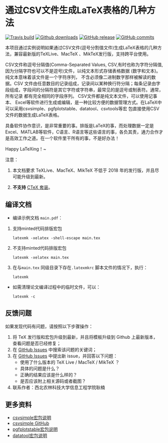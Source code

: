 # 通过CSV文件生成LaTeX表格的几种方法

[![Travis build](https://travis-ci.org/ustctug/ustcthesis.svg?branch=master)](https://travis-ci.org/ustctug/ustcthesis)
[![Github downloads](https://img.shields.io/github/downloads/ustctug/ustcthesis/total.svg)](https://github.com/ustctug/ustcthesis/releases)
[![GitHub release](https://img.shields.io/github/release/ustctug/ustcthesis/all.svg)](https://github.com/ustctug/ustcthesis/releases/latest)
[![GitHub commits](https://img.shields.io/github/commits-since/ustctug/ustcthesis/latest.svg)](https://github.com/ustctug/ustcthesis/commits/master)

本项目通过实例说明如果通过CSV文件(逗号分割值文件)生成LaTeX表格的几种方法，兼容最新版的TeXLive、MacTeX 、MikTeX发行版，支持跨平台使用。

CSV文件称逗号分隔值(Comma-Separated Values, CSV,有时也称为字符分隔值,因为分隔字符也可以不是逗号)文件，以纯文本形式存储表格数据 (数字和文本)。纯文本意味着该文件是一个字符序列，
不含必须像二进制数字那样被解读的数据。CSV 文件由任意数目的记录组成，记录间以某种换行符分隔；每条记录由字段组成，字段间的分隔符是其它字符或字符串，最常见的是逗号或制表符。通常，所有记录
都有完全相同的字段序列。 CSV文件都是纯文本文件，可以使用记事本、 Excel等软件进行生成或编辑，是一种比较方便的数据管理方式。在LaTeX中可以采用csvsimple、pgfplotstable、datatool、csvtools等宏
包直接使用CSV文件的数据生成LaTeX表格。

具备软件协作意识，是非常重要的事。排版是LaTeX的事，而处理数据一定是Excel、MATLAB等软件，C语言、R语言等这些语言的事，各负其责，通力合作才是高效工作之道。在一个软件里干所有的事，不是好办法！

Happy LaTeXing！~

注意：

1. 本文档要求 TeXLive、MacTeX、MikTeX 不低于 2018 年的发行版，并且尽可能升级到最新。

3. **不支持** [CTeX 套装](http://www.ctex.org/CTeXDownload)。


## 编译文档

- 编译示例文档 `main.pdf`：
1. 支持minted代码排版宏包
   ```
   latexmk -xelatex -shell-escape main.tex
   ```
2. 不支持minted代码排版宏包
   ```
   latexmk -xelatex main.tex
   ```
3. 在与`main.tex` 同级目录下存在`.latexmkrc` 脚本文件的情况下，执行：
   ```
   latexmk
   ```
- 如需清理论文编译过程中的临时文件，可以：
   ```
   latexmk -c
   ```

## 反馈问题

如果发现代码有问题，请按照以下步骤操作：

1. 将 TeX 发行版和宏包升级到最新，并且将模板升级到 Github 上最新版本，
查看问题是否已经修复；
2. 在 [GitHub Issues](https://github.com/registor/csv2latextab/issues)
中搜索该问题的关键词；
3. 在 [GitHub Issues](https://github.com/registor/csv2latextab/issues)
中提出新 issue，并回答以下问题：
    - 使用了什么版本的 TeX Live / MacTeX / MikTeX ？
    - 具体的问题是什么？
    - 正确的结果应该是什么样的？
    - 是否应该附上相关源码或者截图？
4. 联系作者：西北农林科技大学信息工程学院耿楠


## 更多资料

- [csvsimple宏包说明](https://ctan.org/pkg/csvsimple)
- [csvsimple GitHub](https://github.com/T-F-S/csvsimple)
- [pgfplotstable宏包说明](https://ctan.org/pkg/pgfplotstable)
- [datatool宏包说明](https://ctan.org/pkg/datatool)

